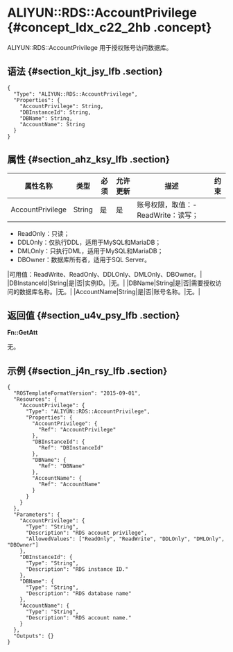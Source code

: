 # ALIYUN::RDS::AccountPrivilege {#concept_ldx_c22_2hb .concept}

ALIYUN::RDS::AccountPrivilege 用于授权账号访问数据库。

## 语法 {#section_kjt_jsy_lfb .section}

```language-json
{
  "Type": "ALIYUN::RDS::AccountPrivilege",
  "Properties": {
    "AccountPrivilege": String,
    "DBInstanceId": String,
    "DBName": String,
    "AccountName": String
  }
}
```

## 属性 {#section_ahz_ksy_lfb .section}

|属性名称|类型|必须|允许更新|描述|约束|
|----|--|--|----|--|--|
|AccountPrivilege|String|是|是|账号权限，取值：-   ReadWrite：读写；
-   ReadOnly：只读；
-   DDLOnly：仅执行DDL，适用于MySQL和MariaDB；
-   DMLOnly：只执行DML，适用于MySQL和MariaDB；
-   DBOwner：数据库所有者，适用于SQL Server。

|可用值：ReadWrite、ReadOnly、DDLOnly、DMLOnly、DBOwner。|
|DBInstanceId|String|是|否|实例ID。|无。|
|DBName|String|是|否|需要授权访问的数据库名称。|无。|
|AccountName|String|是|否|账号名称。|无。|

## 返回值 {#section_u4v_psy_lfb .section}

**Fn::GetAtt**

无。

## 示例 {#section_j4n_rsy_lfb .section}

```language-json
{
  "ROSTemplateFormatVersion": "2015-09-01",
  "Resources": {
    "AccountPrivilege": {
      "Type": "ALIYUN::RDS::AccountPrivilege",
      "Properties": {
        "AccountPrivilege": {
          "Ref": "AccountPrivilege"
        },
        "DBInstanceId": {
          "Ref": "DBInstanceId"
        },
        "DBName": {
          "Ref": "DBName"
        },
        "AccountName": {
          "Ref": "AccountName"
        }
      }
    }
  },
  "Parameters": {
    "AccountPrivilege": {
      "Type": "String",
      "Description": "RDS account privilege",
      "AllowedValues": ["ReadOnly", "ReadWrite", "DDLOnly", "DMLOnly", "DBOwner"]
    },
    "DBInstanceId": {
      "Type": "String",
      "Description": "RDS instance ID."
    },
    "DBName": {
      "Type": "String",
      "Description": "RDS database name"
    },
    "AccountName": {
      "Type": "String",
      "Description": "RDS account name."
    }
  },
  "Outputs": {}
}
```

